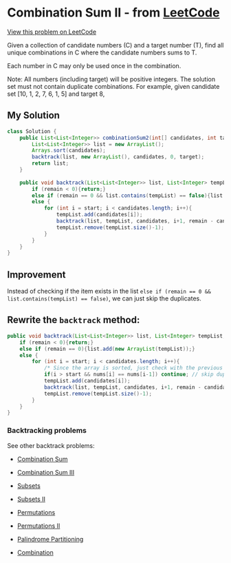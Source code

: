 # Combination Sum II - from [LeetCode](https://leetcode.com)
[View this problem on LeetCode](https://leetcode.com/problems/combination-sum-ii/description/)

Given a collection of candidate numbers (C) and a target number (T), find all unique combinations in C where the candidate numbers sums to T.

Each number in C may only be used once in the combination.

Note:
All numbers (including target) will be positive integers.
The solution set must not contain duplicate combinations.
For example, given candidate set [10, 1, 2, 7, 6, 1, 5] and target 8, 

## My Solution
```java
class Solution {
    public List<List<Integer>> combinationSum2(int[] candidates, int target) {
        List<List<Integer>> list = new ArrayList();
        Arrays.sort(candidates);
        backtrack(list, new ArrayList(), candidates, 0, target);
        return list;
    }
    
    public void backtrack(List<List<Integer>> list, List<Integer> tempList, int[] candidates, int start, int remain){
        if (remain < 0){return;}
        else if (remain == 0 && list.contains(tempList) == false){list.add(new ArrayList(tempList));}
        else {
            for (int i = start; i < candidates.length; i++){
                tempList.add(candidates[i]);
                backtrack(list, tempList, candidates, i+1, remain - candidates[i]);
                tempList.remove(tempList.size()-1);
            }
        }
    }
}
```

## Improvement
Instead of checking if the item exists in the list `else if (remain == 0 && list.contains(tempList) == false)`, we can just skip the duplicates.
## Rewrite the `backtrack` method:

```Java
public void backtrack(List<List<Integer>> list, List<Integer> tempList, int[] candidates, int start, int remain){
    if (remain < 0){return;}
    else if (remain == 0){list.add(new ArrayList(tempList));}
    else {
        for (int i = start; i < candidates.length; i++){
            /* Since the array is sorted, just check with the previous element to see if it is a duplicate. */
            if(i > start && nums[i] == nums[i-1]) continue; // skip duplicates
            tempList.add(candidates[i]);
            backtrack(list, tempList, candidates, i+1, remain - candidates[i]);
            tempList.remove(tempList.size()-1);
        }
    }
}
```

### Backtracking problems
See other backtrack problems:

* [Combination Sum](combination-sum.md)

* [Combination Sum III](combination-sum3.md)

* [Subsets](subsets.md)

* [Subsets II](subsets2.md)

* [Permutations](permutations.md)

* [Permutations II](permutations2.md)

* [Palindrome Partitioning](palindrome-partitioning.md)

* [Combination](combination.md)